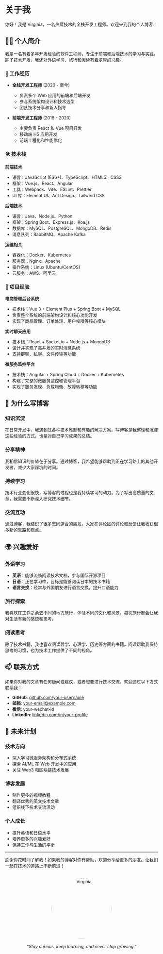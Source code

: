 # 关于我

你好！我是 Virginia，一名热爱技术的全栈开发工程师。欢迎来到我的个人博客！

## 🙋‍♀️ 个人简介

我是一名有着多年开发经验的软件工程师，专注于前端和后端技术的学习与实践。除了技术开发，我还对外语学习、旅行和阅读有着浓厚的兴趣。

### 💼 工作经历

- **全栈开发工程师** (2020 - 至今)
  - 负责多个 Web 应用的前端和后端开发
  - 参与系统架构设计和技术选型
  - 团队技术分享和新人指导

- **前端开发工程师** (2018 - 2020)
  - 主要负责 React 和 Vue 项目开发
  - 移动端 H5 应用开发
  - 前端工程化和性能优化

### 🛠️ 技术栈

**前端技术**
- 语言：JavaScript (ES6+)、TypeScript、HTML5、CSS3
- 框架：Vue.js、React、Angular
- 工具：Webpack、Vite、ESLint、Prettier
- UI 库：Element UI、Ant Design、Tailwind CSS

**后端技术**
- 语言：Java、Node.js、Python
- 框架：Spring Boot、Express.js、Koa.js
- 数据库：MySQL、PostgreSQL、MongoDB、Redis
- 消息队列：RabbitMQ、Apache Kafka

**运维相关**
- 容器化：Docker、Kubernetes
- 服务器：Nginx、Apache
- 操作系统：Linux (Ubuntu/CentOS)
- 云服务：AWS、阿里云

### 🌟 项目经验

**电商管理后台系统**
- 技术栈：Vue 3 + Element Plus + Spring Boot + MySQL
- 负责整个系统的前端架构设计和核心功能开发
- 实现了商品管理、订单处理、用户权限等核心模块

**实时聊天应用**
- 技术栈：React + Socket.io + Node.js + MongoDB
- 设计并实现了高并发的实时消息系统
- 支持群聊、私聊、文件传输等功能

**微服务监控平台**
- 技术栈：Angular + Spring Cloud + Docker + Kubernetes
- 构建了完整的微服务监控和管理平台
- 实现了服务发现、负载均衡、故障转移等功能

## 📝 为什么写博客

### 知识沉淀
在日常开发中，我遇到过各种技术难题和有趣的解决方案。写博客是我整理和沉淀这些经验的方式，也是对自己学习成果的总结。

### 分享精神
我相信知识的价值在于分享。通过博客，我希望能够帮助到正在学习路上的其他开发者，减少大家踩坑的时间。

### 持续学习
技术行业变化很快，写博客的过程也是我持续学习的动力。为了写出高质量的文章，我需要不断深入研究技术细节。

### 交流互动
通过博客，我结识了很多志同道合的朋友。大家在评论区的讨论和反馈让我收获很多新的思路和观点。

## 🌍 兴趣爱好

### 外语学习
- **英语**：能够流畅阅读技术文档，参与国际开源项目
- **日语**：正在学习中，目标是能够阅读日本的技术书籍
- **语言交换**：经常与外国朋友进行语言交换，提升口语能力

### 旅行探索
我喜欢在工作之余去不同的地方旅行，体验不同的文化和风景。每次旅行都会让我对生活有新的感悟和思考。

### 阅读思考
除了技术书籍，我也喜欢阅读哲学、心理学、历史等方面的书籍。阅读帮助我保持思考的习惯，也为技术工作提供了不同的视角。

## 📫 联系方式

如果你对我的文章有任何疑问或建议，或者想要进行技术交流，欢迎通过以下方式联系我：

- **GitHub**: [github.com/your-username](https://github.com/your-username)
- **邮箱**: your-email@example.com
- **微信**: your-wechat-id
- **LinkedIn**: [linkedin.com/in/your-profile](https://linkedin.com/in/your-profile)

## 🎯 未来计划

### 技术方向
- 深入学习微服务架构和分布式系统
- 探索 AI/ML 在 Web 开发中的应用
- 关注 Web3 和区块链技术发展

### 博客发展
- 制作更多的视频教程
- 翻译优秀的英文技术文章
- 组织线下技术交流活动

### 个人成长
- 提升英语和日语水平
- 培养更多的兴趣爱好
- 保持工作与生活的平衡

---

感谢你花时间了解我！如果我的博客对你有帮助，欢迎分享给更多的朋友。让我们一起在技术的道路上不断前进！

<div style="text-align: center; margin-top: 2rem;">
  <img src="/images/profile.jpg" alt="Virginia" style="width: 200px; height: 200px; border-radius: 50%; object-fit: cover;">
  <p style="margin-top: 1rem; font-style: italic; color: var(--vp-c-text-2);">
    "Stay curious, keep learning, and never stop growing."
  </p>
</div>